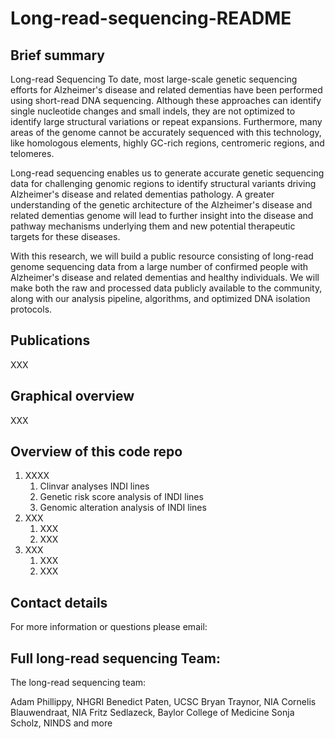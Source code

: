 # Long-read-sequencing-README

## Brief summary

Long-read Sequencing
To date, most large-scale genetic sequencing efforts for Alzheimer's disease and related dementias have been performed using short-read DNA sequencing. Although these approaches can identify single nucleotide changes and small indels, they are not optimized to identify large structural variations or repeat expansions. Furthermore, many areas of the genome cannot be accurately sequenced with this technology, like homologous elements, highly GC-rich regions, centromeric regions, and telomeres.

Long-read sequencing enables us to generate accurate genetic sequencing data for challenging genomic regions to identify structural variants driving Alzheimer's disease and related dementias pathology. A greater understanding of the genetic architecture of the Alzheimer's disease and related dementias genome will lead to further insight into the disease and pathway mechanisms underlying them and new potential therapeutic targets for these diseases.

With this research, we will build a public resource consisting of long-read genome sequencing data from a large number of confirmed people with Alzheimer's disease and related dementias and healthy individuals. We will make both the raw and processed data publicly available to the community, along with our analysis pipeline, algorithms, and optimized DNA isolation protocols.

## Publications

XXX

## Graphical overview

XXX

## Overview of this code repo

1. XXXX
    1. Clinvar analyses INDI lines
    2. Genetic risk score analysis of INDI lines
    3. Genomic alteration analysis of INDI lines
2. XXX
   1. XXX
   2. XXX
3. XXX
   1. XXX
   2. XXX

## Contact details

For more information or questions please email:



## Full long-read sequencing Team:

The long-read sequencing team:

Adam Phillippy, NHGRI
Benedict Paten, UCSC
Bryan Traynor, NIA
Cornelis Blauwendraat, NIA
Fritz Sedlazeck, Baylor College of Medicine
Sonja Scholz, NINDS
and more





